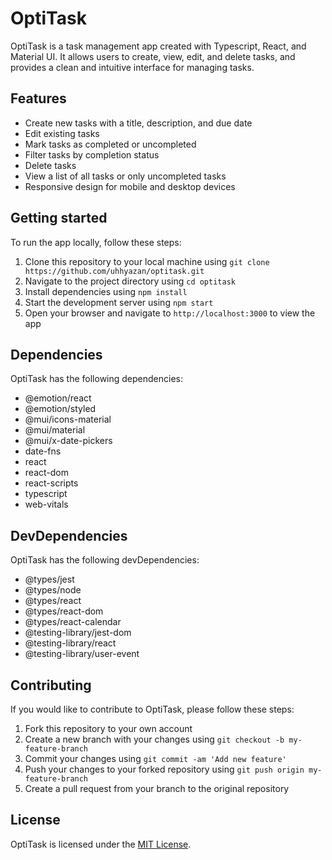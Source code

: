 # OptiTask

OptiTask is a task management app created with Typescript, React, and Material UI. It allows users to create, view, edit, and delete tasks, and provides a clean and intuitive interface for managing tasks.

## Features

- Create new tasks with a title, description, and due date
- Edit existing tasks
- Mark tasks as completed or uncompleted
- Filter tasks by completion status
- Delete tasks
- View a list of all tasks or only uncompleted tasks
- Responsive design for mobile and desktop devices

## Getting started

To run the app locally, follow these steps:

1. Clone this repository to your local machine using `git clone https://github.com/uhhyazan/optitask.git`
2. Navigate to the project directory using `cd optitask`
3. Install dependencies using `npm install`
4. Start the development server using `npm start`
5. Open your browser and navigate to `http://localhost:3000` to view the app

## Dependencies

OptiTask has the following dependencies:

- @emotion/react
- @emotion/styled
- @mui/icons-material
- @mui/material
- @mui/x-date-pickers
- date-fns
- react
- react-dom
- react-scripts
- typescript
- web-vitals

## DevDependencies

OptiTask has the following devDependencies:

- @types/jest
- @types/node
- @types/react
- @types/react-dom
- @types/react-calendar
- @testing-library/jest-dom
- @testing-library/react
- @testing-library/user-event

## Contributing

If you would like to contribute to OptiTask, please follow these steps:

1. Fork this repository to your own account
2. Create a new branch with your changes using `git checkout -b my-feature-branch`
3. Commit your changes using `git commit -am 'Add new feature'`
4. Push your changes to your forked repository using `git push origin my-feature-branch`
5. Create a pull request from your branch to the original repository

## License

OptiTask is licensed under the [MIT License](https://opensource.org/licenses/MIT).
